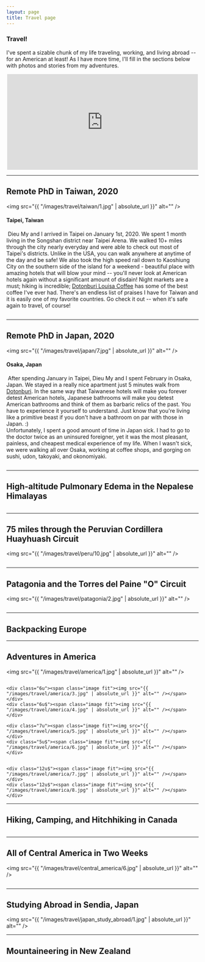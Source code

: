```yaml
---
layout: page
title: Travel page
---
```

### Travel!
I've spent a sizable chunk of my life traveling, working, and living abroad -- for an American at least! As I have more time, I'll fill in the sections below with photos and stories from my adventures.

<div style='text-align:center;'  >
<iframe width="500" height="250" frameborder="0" scrolling="no" marginheight="0" marginwidth="0" src="https://www.29travels.com/getmap.php?j=HKJPNPKRTWAUNZBEDKFIFRDEITNLNOPTESSEGBVACAMXUSARBZCRCLSVGTHNNIPAPE&k=&hm=&f=&l1=Been There&l2=&c=cccdff94&cf=ccff0000&cw=77ccff&d=f2faf2&w=500&h=250"></iframe><br />
</div>

---
## Remote PhD in Taiwan, 2020
<span class="image fit"><img src="{{ "/images/travel/taiwan/1.jpg" | absolute_url }}" alt="" /></span>
#### Taipei, Taiwan
<p><span class="image left"><img src="{{ "/images/travel/taiwan/2.jpg" | absolute_url }}" alt="" /></span>
Dieu My and I arrived in Taipei on January 1st, 2020. We spent 1 month living in the Songshan district near Taipei Arena. We walked 10+ miles through the city nearly everyday and were able to check out most of Taipei's districts. Unlike in the USA, you can walk anywhere at anytime of the day and be safe! We also took the high speed rail down to Kaoshiung City on the southern side of the island for a weekend - beautiful place with amazing hotels that will blow your mind -- you'll never look at American hotels again without a significant amount of disdain! Night markets are a must; hiking is incredible; <a href="https://www.louisacoffee.co/" target='_blank'>Dotonburi
Louisa Coffee</a> has some of the best coffee I've ever had. There's an endless list of praises I have for Taiwan and it is easily one of my favorite countries. Go check it out -- when it's safe again to travel, of course!
</p>

<div class="box alt">
    <div class="row 50% uniform">
        <div class="4u"><span class="image fit"><img src="{{ "/images/travel/taiwan/3.jpg" | absolute_url }}" alt="" /></span></div>
        <div class="4u"><span class="image fit"><img src="{{ "/images/travel/taiwan/9.jpg" | absolute_url }}" alt="" /></span></div>
        <div class="4u$"><span class="image fit"><img src="/images/travel/taiwan/11.jpg" alt="" /></span></div>
        <!-- Break -->
        <div class="4u"><span class="image fit"><img src="{{ "/images/travel/taiwan/5.jpg" | absolute_url }}" alt="" /></span></div>
        <div class="4u"><span class="image fit"><img src="{{ "/images/travel/taiwan/10.jpg" | absolute_url }}" alt="" /></span></div>
        <div class="4u$"><span class="image fit"><img src="{{ "/images/travel/taiwan/8.jpg" | absolute_url }}" alt="" /></span></div>
        <!-- Break -->
        <div class="4u"><span class="image fit"><img src="{{ "/images/travel/taiwan/4.jpg" | absolute_url }}" alt="" /></span></div>
        <div class="4u"><span class="image fit"><img src="{{ "/images/travel/taiwan/7.jpg" | absolute_url }}" alt="" /></span></div>
        <div class="4u$"><span class="image fit"><img src="{{ "/images/travel/taiwan/6.jpg" | absolute_url }}" alt="" /></span></div>
    </div>
</div>

---

## Remote PhD in Japan, 2020

<span class="image fit"><img src="{{ "/images/travel/japan/7.jpg" | absolute_url }}" alt="" /></span>
#### Osaka, Japan
<p><span class="image right"><img src="{{ "/images/travel/japan/11.jpg" | absolute_url }}" alt="" /></span>
After spending January in Taipei, Dieu My and I spent February in Osaka, Japan. We stayed in a really nice apartment just 5 minutes walk from <a href="http://www.osakastation.com/dotonbori-area-the-bright-heart-of-osaka/" target='_blank'>Dotonburi</a>. In the same way that Taiwanese hotels will make you forever detest American hotels, Japanese bathrooms will make you detest American bathrooms and think of them as barbaric relics of the past. You have to experience it yourself to understand. Just know that you're living like a primitive beast if you don't have a bathroom on par with those in Japan. :)

<br>
Unfortunately, I spent a good amount of time in Japan sick. I had to go to the doctor twice as an uninsured foreigner, yet it was the most pleasant, painless, and cheapest medical experience of my life. When I wasn't sick, we were walking all over Osaka, working at coffee shops, and gorging on sushi, udon, takoyaki, and okonomiyaki.

</p>

<div class="box alt">
    <div class="row 50% uniform">
        <div class="4u"><span class="image fit"><img src="{{ "/images/travel/japan/3.jpg" | absolute_url }}" alt="" /></span></div>
        <div class="4u"><span class="image fit"><img src="{{ "/images/travel/japan/9.jpg" | absolute_url }}" alt="" /></span></div>
        <div class="4u$"><span class="image fit"><img src="/images/travel/japan/1.jpg" alt="" /></span></div>
        <!-- Break -->
        <div class="4u"><span class="image fit"><img src="{{ "/images/travel/japan/5.jpg" | absolute_url }}" alt="" /></span></div>
        <div class="4u"><span class="image fit"><img src="{{ "/images/travel/japan/10.jpg" | absolute_url }}" alt="" /></span></div>
        <div class="4u$"><span class="image fit"><img src="{{ "/images/travel/japan/8.jpg" | absolute_url }}" alt="" /></span></div>
        <!-- Break -->
        <div class="4u"><span class="image fit"><img src="{{ "/images/travel/japan/4.jpg" | absolute_url }}" alt="" /></span></div>
        <div class="4u"><span class="image fit"><img src="{{ "/images/travel/japan/2.jpg" | absolute_url }}" alt="" /></span></div>
        <div class="4u$"><span class="image fit"><img src="{{ "/images/travel/japan/6.jpg" | absolute_url }}" alt="" /></span></div>
    </div>
</div>

---

## High-altitude Pulmonary Edema in the Nepalese Himalayas
<div class="row 50% uniform">
    <div class="2u"><span class="image fit"><img src="{{ "/images/travel/nepal/1.jpg" | absolute_url }}" alt="" /></span></div>
    <div class="10u"><span class="image fit"><img src="{{ "/images/travel/nepal/2.jpg" | absolute_url }}" alt="" /></span></div>
</div>


---

## 75 miles through the Peruvian Cordillera Huayhuash Circuit

<span class="image fit"><img src="{{ "/images/travel/peru/10.jpg" | absolute_url }}" alt="" /></span>

<div class="box alt">
    <div class="row 50% uniform">
        <div class="4u"><span class="image fit"><img src="{{ "/images/travel/peru/1.jpg" | absolute_url }}" alt="" /></span></div>
        <div class="4u"><span class="image fit"><img src="{{ "/images/travel/peru/2.jpg" | absolute_url }}" alt="" /></span></div>
        <div class="4u$"><span class="image fit"><img src="/images/travel/peru/3.jpg" alt="" /></span></div>
        <!-- Break -->
        <div class="8u"><span class="image fit"><img src="{{ "/images/travel/peru/4.jpg" | absolute_url }}" alt="" /></span></div>
        <div class="4u$"><span class="image fit"><img src="{{ "/images/travel/peru/5.jpg" | absolute_url }}" alt="" /></span></div>
        <!-- Break -->
        <div class="4u"><span class="image fit"><img src="{{ "/images/travel/peru/6.jpg" | absolute_url }}" alt="" /></span></div>
        <div class="8u$"><span class="image fit"><img src="{{ "/images/travel/peru/7.jpg" | absolute_url }}" alt="" /></span></div>
        <!-- Break -->
        <div class="6u"><span class="image fit"><img src="{{ "/images/travel/peru/8.jpg" | absolute_url }}" alt="" /></span></div>
        <div class="6u$"><span class="image fit"><img src="{{ "/images/travel/peru/9.jpg" | absolute_url }}" alt="" /></span></div>
        <!-- Break -->
        <div class="12u"><span class="image fit"><img src="{{ "/images/travel/peru/10.jpg" | absolute_url }}" alt="" /></span></div>
    </div>
</div>

---

## Patagonia and the Torres del Paine "O" Circuit
<span class="image fit"><img src="{{ "/images/travel/patagonia/2.jpg" | absolute_url }}" alt="" /></span>

<div class="box alt">
    <div class="row 50% uniform">
        <div class="4u"><span class="image fit"><img src="{{ "/images/travel/patagonia/9.jpg" | absolute_url }}" alt="" /></span></div>
        <div class="4u"><span class="image fit"><img src="{{ "/images/travel/patagonia/5.jpg" | absolute_url }}" alt="" /></span></div>
        <div class="4u$"><span class="image fit"><img src="/images/travel/patagonia/6.jpg" alt="" /></span></div>
        <!-- Break -->
        <div class="4u"><span class="image fit"><img src="{{ "/images/travel/patagonia/4.jpg" | absolute_url }}" alt="" /></span></div>
        <div class="4u"><span class="image fit"><img src="{{ "/images/travel/patagonia/7.jpg" | absolute_url }}" alt="" /></span></div>
        <div class="4u$"><span class="image fit"><img src="{{ "/images/travel/patagonia/8.jpg" | absolute_url }}" alt="" /></span></div>
        <!-- Break -->
        <div class="4u"><span class="image fit"><img src="{{ "/images/travel/patagonia/3.jpg" | absolute_url }}" alt="" /></span></div>
        <div class="4u"><span class="image fit"><img src="{{ "/images/travel/patagonia/10.jpg" | absolute_url }}" alt="" /></span></div>
        <div class="4u$"><span class="image fit"><img src="{{ "/images/travel/patagonia/9.jpg" | absolute_url }}" alt="" /></span></div>
    </div>
</div>

---

## Backpacking Europe

---

## Adventures in America
<span class="image fit"><img src="{{ "/images/travel/america/1.jpg" | absolute_url }}" alt="" /></span>

<div class="row 50% uniform">
    <div class="12u$"><span class="image fit"><img src="{{ "/images/travel/america/2.jpg" | absolute_url }}" alt="" /></span></div>

    <div class="6u"><span class="image fit"><img src="{{ "/images/travel/america/3.jpg" | absolute_url }}" alt="" /></span></div>
    <div class="6u$"><span class="image fit"><img src="{{ "/images/travel/america/4.jpg" | absolute_url }}" alt="" /></span></div>

    <div class="7u"><span class="image fit"><img src="{{ "/images/travel/america/5.jpg" | absolute_url }}" alt="" /></span></div>
    <div class="5u$"><span class="image fit"><img src="{{ "/images/travel/america/6.jpg" | absolute_url }}" alt="" /></span></div>


    <div class="12u$"><span class="image fit"><img src="{{ "/images/travel/america/7.jpg" | absolute_url }}" alt="" /></span></div>
    <div class="12u$"><span class="image fit"><img src="{{ "/images/travel/america/8.jpg" | absolute_url }}" alt="" /></span></div>
</div>

---

## Hiking, Camping, and Hitchhiking in Canada

<div class="row 50% uniform">
    <div class="3u"><span class="image fit"><img src="{{ "/images/travel/canada/3.jpg" | absolute_url }}" alt="" /></span></div>
    <div class="9u"><span class="image fit"><img src="{{ "/images/travel/canada/2.jpg" | absolute_url }}" alt="" /></span></div>
    <div class="5u"><span class="image fit"><img src="{{ "/images/travel/canada/1.jpg" | absolute_url }}" alt="" /></span></div>
    <div class="7u"><span class="image fit"><img src="{{ "/images/travel/canada/4.jpg" | absolute_url }}" alt="" /></span></div>
</div>

---

## All of Central America in Two Weeks

<span class="image fit"><img src="{{ "/images/travel/central_america/6.jpg" | absolute_url }}" alt="" /></span>

<div class="box alt">
    <div class="row 50% uniform">
        <div class="4u"><span class="image fit"><img src="{{ "/images/travel/central_america/5.jpg" | absolute_url }}" alt="" /></span></div>
        <div class="4u"><span class="image fit"><img src="{{ "/images/travel/central_america/2.jpg" | absolute_url }}" alt="" /></span></div>
        <div class="4u$"><span class="image fit"><img src="/images/travel/central_america/9.jpg" alt="" /></span></div>
        <!-- Break -->
        <div class="8u"><span class="image fit"><img src="{{ "/images/travel/central_america/7.jpg" | absolute_url }}" alt="" /></span></div>
        <div class="4u$"><span class="image fit"><img src="{{ "/images/travel/central_america/1.jpg" | absolute_url }}" alt="" /></span></div>
        <!-- Break -->
        <div class="4u"><span class="image fit"><img src="{{ "/images/travel/central_america/8.jpg" | absolute_url }}" alt="" /></span></div>
        <div class="8u$"><span class="image fit"><img src="{{ "/images/travel/central_america/12.jpg" | absolute_url }}" alt="" /></span></div>
        <!-- Break -->
        <div class="12u$"><span class="image fit"><img src="{{ "/images/travel/central_america/4.jpg" | absolute_url }}" alt="" /></span></div>
        <!-- Break -->
        <div class="12u"><span class="image fit"><img src="{{ "/images/travel/central_america/10.jpg" | absolute_url }}" alt="" /></span></div>
        <!-- Break -->
        <div class="12u"><span class="image fit"><img src="{{ "/images/travel/central_america/11.jpg" | absolute_url }}" alt="" /></span></div>
    </div>
</div>

---

## Studying Abroad in Sendia, Japan
<span class="image fit"><img src="{{ "/images/travel/japan_study_abroad/1.jpg" | absolute_url }}" alt="" /></span>

---

## Mountaineering in New Zealand

<div class="box alt">
    <div class="row 50% uniform">
        <div class="4u"><span class="image fit"><img src="{{ "/images/travel/nz/1.jpg" | absolute_url }}" alt="" /></span></div>
        <div class="4u"><span class="image fit"><img src="{{ "/images/travel/nz/5.jpg" | absolute_url }}" alt="" /></span></div>
        <div class="4u$"><span class="image fit"><img src="/images/travel/nz/3.jpg" alt="" /></span></div>
        <!-- Break -->
        <div class="4u"><span class="image fit"><img src="{{ "/images/travel/nz/4.jpg" | absolute_url }}" alt="" /></span></div>
        <div class="4u"><span class="image fit"><img src="{{ "/images/travel/nz/2.jpg" | absolute_url }}" alt="" /></span></div>
        <div class="4u$"><span class="image fit"><img src="{{ "/images/travel/nz/7.jpg" | absolute_url }}" alt="" /></span></div>
        <!-- Break -->
        <div class="4u"><span class="image fit"><img src="{{ "/images/travel/nz/6.jpg" | absolute_url }}" alt="" /></span></div>
        <div class="4u"><span class="image fit"><img src="{{ "/images/travel/nz/8.jpg" | absolute_url }}" alt="" /></span></div>
        <div class="4u$"><span class="image fit"><img src="{{ "/images/travel/nz/9.jpg" | absolute_url }}" alt="" /></span></div>
        <!-- Break -->
        <div class="4u"><span class="image fit"><img src="{{ "/images/travel/nz/10.jpg" | absolute_url }}" alt="" /></span></div>
        <div class="4u"><span class="image fit"><img src="{{ "/images/travel/nz/11.jpg" | absolute_url }}" alt="" /></span></div>
        <div class="4u$"><span class="image fit"><img src="{{ "/images/travel/nz/12.jpg" | absolute_url }}" alt="" /></span></div>
    </div>
</div>

